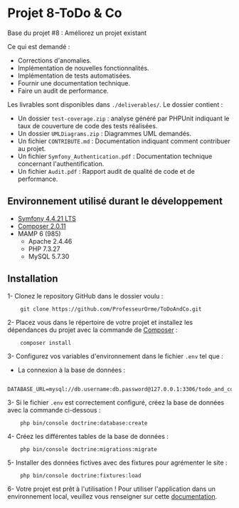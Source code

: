 # Projet 8-ToDo & Co

Base du projet #8 : Améliorez un projet existant

Ce qui est demandé : 
* Corrections d'anomalies.
* Implémentation de nouvelles fonctionnalités.
* Implémentation de tests automatisées.
* Fournir une documentation technique.
* Faire un audit de performance.

Les livrables sont disponibles dans `./deliverables/`. Le dossier contient :
* Un dossier `test-coverage.zip` : analyse généré par PHPUnit indiquant le taux de couverture de code des tests 
  réalisées.
* Un dossier `UMLDiagrams.zip` : Diagrammes UML demandés.
* Un fichier `CONTRIBUTE.md` : Documentation indiquant comment contribuer au projet.
* Un fichier `Symfony_Authentication.pdf` : Documentation technique concernant l'authentification.
* Un fichier `Audit.pdf` : Rapport audit de qualité de code et de performance.

## Environnement utilisé durant le développement
* [Symfony 4.4.21 LTS](https://symfony.com/doc/4.4/setup.html) 
* [Composer 2.0.11](https://getcomposer.org/doc/00-intro.md)
* MAMP 6 (985)
    * Apache 2.4.46
    * PHP 7.3.27
    * MySQL 5.7.30

## Installation
1- Clonez le repository GitHub dans le dossier voulu :
```
    git clone https://github.com/ProfesseurOrme/ToDoAndCo.git
```

2- Placez vous dans le répertoire de votre projet et installez les dépendances du projet avec la commande de [Composer](https://getcomposer.org/doc/00-intro.md) :
```
    composer install
```

3- Configurez vos variables d'environnement dans le fichier `.env` tel que :

* La connexion à la base de données  :
```
    DATABASE_URL=mysql://db.username:db.password@127.0.0.1:3306/todo_and_co
```

3- Si le fichier `.env` est correctement configuré, créez la base de données avec la commande ci-dessous :
```
    php bin/console doctrine:database:create
```
4- Créez les différentes tables de la base de données :
```
    php bin/console doctrine:migrations:migrate
```
5- Installer des données fictives avec des fixtures pour agrémenter le site :
```
    php bin/console doctrine:fixtures:load
```
6- Votre projet est prêt à l'utilisation ! Pour utiliser l'application dans un environnement local, veuillez vous
 renseigner sur cette
 [documentation](https://symfony.com/doc/4.4/setup.html#running-symfony-applications).